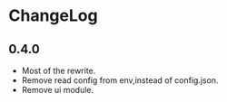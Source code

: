 # ChangeLog

## 0.4.0

- Most of the rewrite.
- Remove read config from env,instead of config.json.
- Remove ui module.